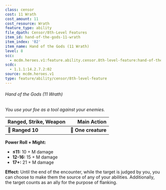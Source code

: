 ```yaml
---
class: censor
cost: 11 Wrath
cost_amount: 11
cost_resource: Wrath
feature_type: ability
file_dpath: Censor/8th-Level Features
item_id: hand-of-the-gods-11-wrath
item_index: '02'
item_name: Hand of the Gods (11 Wrath)
level: 8
scc:
  - mcdm.heroes.v1:feature.ability.censor.8th-level-feature:hand-of-the-gods-11-wrath
scdc:
  - 1.1.1:14.2.7.2:02
source: mcdm.heroes.v1
type: feature/ability/censor/8th-level-feature
---
```


###### Hand of the Gods (11 Wrath)

*You use your foe as a tool against your enemies.*

| **Ranged, Strike, Weapon** |     **Main Action** |
| -------------------------- | ------------------: |
| **📏 Ranged 10**           | **🎯 One creature** |

**Power Roll + Might:**

- **≤11:** 10 + M damage
- **12-16:** 15 + M damage
- **17+:** 21 + M damage

**Effect:** Until the end of the encounter, while the target is judged by you, you can choose to make them the source of any of your abilities. Additionally, the target counts as an ally for the purpose of flanking.
